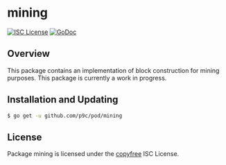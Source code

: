 # mining

[![ISC License](http://img.shields.io/badge/license-ISC-blue.svg)](http://copyfree.org)
[![GoDoc](https://img.shields.io/badge/godoc-reference-blue.svg)](http://godoc.org/github.com/p9c/pod/mining)

## Overview

This package contains an implementation of block construction for mining
purposes. This package is currently a work in progress.

## Installation and Updating

```bash
$ go get -u github.com/p9c/pod/mining
```

## License

Package mining is licensed under the [copyfree](http://copyfree.org) ISC
License.
